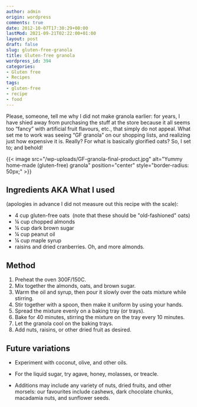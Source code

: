 ```yaml
---
author: admin
origin: wordpress
comments: true
date: 2012-10-07T17:30:29+00:00
lastMod: 2021-09-21T02:22:00+01:00
layout: post
draft: false
slug: gluten-free-granola
title: Gluten-free granola
wordpress_id: 394
categories:
- Gluten free
- Recipes
tags:
- gluten-free
- recipe
- food
---
```


Please, someone, tell me why I did not make granola earlier: for years, I have shied away from purchasing the stuff at the store because it all seems too “fancy” with artificial fruit flavours, etc., that simply do not appeal. What set me to work was seeing “GF granola” on our shopping lists, and realizing just how expensive it is. Really? For what is basically glorified oats? So, I set to; and behold!

{{< image src="/wp-uploads/GF-granola-final-product.jpg" alt="Yummy home-made (gluten-free) granola" position="center" style="border-radius: 50px;" >}}

## Ingredients AKA **What I used**
(apologies in advance I did not measure out this recipe with the scale):
- 4 cup gluten-free oats  (note that these should be "old-fashioned" oats)
- ¼ cup chopped almonds
- ¼ cup dark brown sugar
- ¼ cup peanut oil
- ¼ cup maple syrup
- raisins and dried cranberries. Oh, and more almonds.

## Method
1. Preheat the oven 300F/150C.
1. Mix together the almonds, oats, and brown sugar.
1. Warm the oil and syrup, then pour it slowly over the oats mixture while stirring.
1. Stir together with a spoon, then make it uniform by using your hands.
1. Spread the mixture evenly on a baking tray (or trays).
1. Bake for 40 minutes, stirring the mixture on the tray every 10 minutes.
1. Let the granola cool on the baking trays.
1. Add nuts, raisins, or other dried fruit as desired.


## Future variations

- Experiment with coconut, olive, and other oils.

- For the liquid sugar, try agave, honey, molasses, or treacle.

- Additions may include any variety of nuts, dried fruits, and other morsels: our favourites include cashews, dark chocolate chunks, macadamia nuts, and sunflower seeds.
